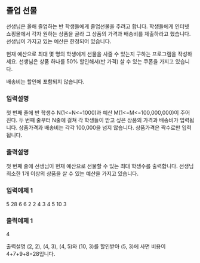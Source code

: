 ## 졸업 선물

선생님은 올해 졸업하는 반 학생들에게 졸업선물을 주려고 합니다.
학생들에게 인터넷 쇼핑몰에서 각자 원하는 상품을 골라 그 상품의 가격과 배송비를 제출하라고 했습니다.
선생님이 가지고 있는 예산은 한정되어 있습니다.

현재 예산으로 최대 몇 명의 학생에게 선물을 사줄 수 있는지 구하는 프로그램을 작성하세요.
선생님은 상품 하나를 50% 할인해서(반 가격) 살 수 있는 쿠폰을 가지고 있습니다.

배송비는 할인에 포함되지 않습니다.

### 입력설명

첫 번째 줄에 반 학생수 N(1<=N<=1000)과 예산 M(1<=M<=100,000,000)이 주어진다.
두 번째 줄부터 N줄에 걸쳐 각 학생들이 받고 싶은 상품의 가격과 배송비가 입력됩니다.
상품가격과 배송비는 각각 100,000을 넘지 않습니다. 상품가격은 짝수로만 입력됩니다.

### 출력설명

첫 번째 줄에 선생님이 현재 예산으로 선물할 수 있는 최대 학생수를 출력합니다.
선생님 최소한 1개 이상의 상품을 살 수 있는 예산을 가지고 있습니다.

### 입력예제 1

5 28
6 6
2 2
4 3
4 5
10 3

### 출력예제 1

4

출력설명
(2, 2), (4, 3), (4, 5)와 (10, 3)를 할인받아 (5, 3)에 사면 비용이 4+7+9+8=28입니다.
